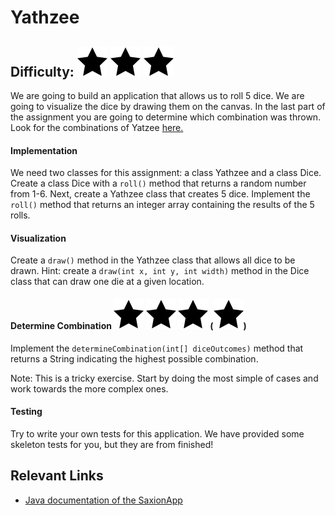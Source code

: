# Yathzee
## Difficulty: ![Filled](../resources/star-filled.svg) ![Filled](../resources/star-filled.svg) ![Filled](../resources/star-filled.svg)

We are going to build an application that allows us to roll 5 dice. We are going to visualize the dice by drawing them on the canvas.
In the last part of the assignment you are going to determine which combination was thrown. Look for the combinations of Yatzee [here.](https://nl.wikipedia.org/wiki/Yahtzee)

#### Implementation
We need two classes for this assignment: a class Yathzee and a class Dice.
Create a class Dice with a `roll()` method that returns a random number from 1-6.
Next, create a Yathzee class that creates 5 dice.
Implement the `roll()` method that returns an integer array containing the results of the 5 rolls. 

#### Visualization
Create a `draw()` method in the Yathzee class that allows all dice to be drawn.
Hint: create a `draw(int x, int y, int width)` method in the Dice class that can draw one die at a given location.  

#### Determine Combination ![Filled](../resources/star-filled.svg) ![Filled](../resources/star-filled.svg) ![Filled](../resources/star-filled.svg) (![Filled](../resources/star-filled.svg)) 
Implement the `determineCombination(int[] diceOutcomes)` method that returns a String indicating the highest possible combination.

Note: This is a tricky exercise. Start by doing the most simple of cases and work towards the more complex ones.

#### Testing
Try to write your own tests for this application. We have provided some skeleton tests for you, but they are from finished!

## Relevant Links
* [Java documentation of the SaxionApp](https://saxionapp.hboictlab.nl/nl/saxion/app/SaxionApp.html)